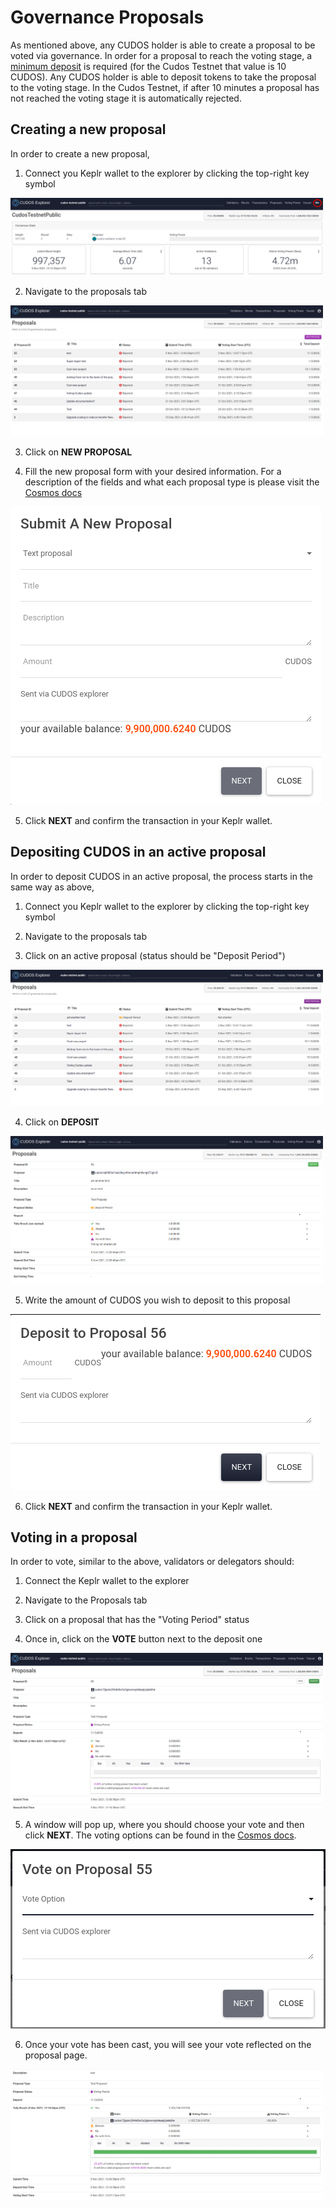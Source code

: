 # Governance Proposals
<!-- TODO: improve this section, maybe move it to build, create subsections within it, explain more what each thing and each option is. Also add CLI instructions --> 
As mentioned above, any CUDOS holder is able to create a proposal to be voted via governance.
In order for a proposal to reach the voting stage, a [minimum deposit](https://docs.cosmos.network/master/modules/gov/01_concepts.html#deposit) is required (for the Cudos Testnet that value is 10 CUDOS).
Any CUDOS holder is able to deposit tokens to take the proposal to the voting stage.
In the Cudos Testnet, if after 10 minutes a proposal has not reached the voting stage it is automatically rejected.

## Creating a new proposal

In order to create a new proposal,

1. Connect you Keplr wallet to the explorer by clicking the top-right key symbol

<img src="./login.png" width="500" height="124">

2. Navigate to the proposals tab

<img src="./new-proposal.png" width="500" height="209">

3. Click on **NEW PROPOSAL**

4. Fill the new proposal form with your desired information. For a description of the fields and what each proposal type is please visit the [Cosmos docs](https://docs.cosmos.network/master/modules/gov/01_concepts.html#proposal-types)

<img src="./new-proposal-submission.png" width="497" height="477">

5. Click **NEXT** and confirm the transaction in your Keplr wallet.

## Depositing CUDOS in an active proposal

In order to deposit CUDOS in an active proposal, the process starts in the same way as above,

1. Connect you Keplr wallet to the explorer by clicking the top-right key symbol

2. Navigate to the proposals tab

3. Click on an active proposal (status should be "Deposit Period")

<img src="./active-proposal.png" width="500" height="218">

4. Click on **DEPOSIT**

<img src="./deposit.png" width="500" height="237">

5. Write the amount of CUDOS you wish to deposit to this proposal

<img src="./deposit-amount.png" width="496" height="282">

6. Click **NEXT** and confirm the transaction in your Keplr wallet.

## Voting in a proposal 

In order to vote, similar to the above, validators or delegators should:

1. Connect the Keplr wallet to the explorer

2. Navigate to the Proposals tab

3. Click on a proposal that has the "Voting Period" status

4. Once in, click on the **VOTE** button next to the deposit one

<img src="./vote-proposal.png" width="500" height="249">

5. A window will pop up, where you should choose your vote and then click **NEXT**. The voting options can be found in the [Cosmos docs](https://docs.cosmos.network/master/modules/gov/01_concepts.html#option-set).

<img src="./vote-on-proposal.png" width="504" height="287">

6. Once your vote has been cast, you will see your vote reflected on the proposal page.

<img src="./voted-yes.png" width="500" height="209">